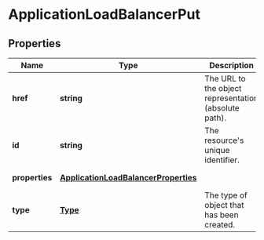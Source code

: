 # ApplicationLoadBalancerPut

## Properties
| Name | Type | Description | Notes |
| ------------ | ------------- | ------------- | ------------- |
| **href** | **string** | The URL to the object representation (absolute path). | [optional] [readonly] [default to undefined] |
| **id** | **string** | The resource\'s unique identifier. | [optional] [readonly] [default to undefined] |
| **properties** | [**ApplicationLoadBalancerProperties**](ApplicationLoadBalancerProperties.md) |  | [default to undefined] |
| **type** | [**Type**](Type.md) | The type of object that has been created. | [optional] [default to undefined] |



